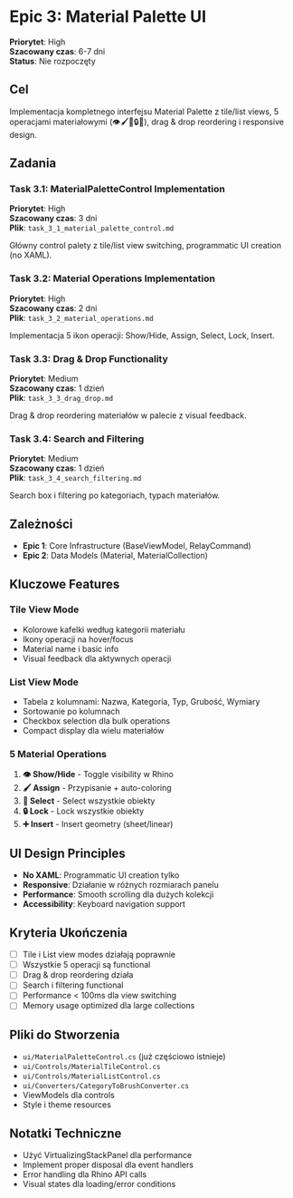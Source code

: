 # Epic 3: Material Palette UI

**Priorytet**: High  
**Szacowany czas**: 6-7 dni  
**Status**: Nie rozpoczęty

## Cel
Implementacja kompletnego interfejsu Material Palette z tile/list views, 5 operacjami materiałowymi (👁️🖌️🎯🔒➕), drag & drop reordering i responsive design.

## Zadania

### Task 3.1: MaterialPaletteControl Implementation
**Priorytet**: High  
**Szacowany czas**: 3 dni  
**Plik**: `task_3_1_material_palette_control.md`

Główny control palety z tile/list view switching, programmatic UI creation (no XAML).

### Task 3.2: Material Operations Implementation  
**Priorytet**: High  
**Szacowany czas**: 2 dni  
**Plik**: `task_3_2_material_operations.md`

Implementacja 5 ikon operacji: Show/Hide, Assign, Select, Lock, Insert.

### Task 3.3: Drag & Drop Functionality
**Priorytet**: Medium  
**Szacowany czas**: 1 dzień  
**Plik**: `task_3_3_drag_drop.md`

Drag & drop reordering materiałów w palecie z visual feedback.

### Task 3.4: Search and Filtering
**Priorytet**: Medium  
**Szacowany czas**: 1 dzień  
**Plik**: `task_3_4_search_filtering.md`

Search box i filtering po kategoriach, typach materiałów.

## Zależności
- **Epic 1**: Core Infrastructure (BaseViewModel, RelayCommand)
- **Epic 2**: Data Models (Material, MaterialCollection)

## Kluczowe Features

### Tile View Mode
- Kolorowe kafelki według kategorii materiału
- Ikony operacji na hover/focus
- Material name i basic info
- Visual feedback dla aktywnych operacji

### List View Mode  
- Tabela z kolumnami: Nazwa, Kategoria, Typ, Grubość, Wymiary
- Sortowanie po kolumnach
- Checkbox selection dla bulk operations
- Compact display dla wielu materiałów

### 5 Material Operations
1. **👁️ Show/Hide** - Toggle visibility w Rhino
2. **🖌️ Assign** - Przypisanie + auto-coloring  
3. **🎯 Select** - Select wszystkie obiekty
4. **🔒 Lock** - Lock wszystkie obiekty
5. **➕ Insert** - Insert geometry (sheet/linear)

## UI Design Principles
- **No XAML**: Programmatic UI creation tylko
- **Responsive**: Działanie w różnych rozmiarach panelu
- **Performance**: Smooth scrolling dla dużych kolekcji
- **Accessibility**: Keyboard navigation support

## Kryteria Ukończenia
- [ ] Tile i List view modes działają poprawnie
- [ ] Wszystkie 5 operacji są functional
- [ ] Drag & drop reordering działa
- [ ] Search i filtering functional
- [ ] Performance < 100ms dla view switching
- [ ] Memory usage optimized dla large collections

## Pliki do Stworzenia
- `ui/MaterialPaletteControl.cs` (już częściowo istnieje)
- `ui/Controls/MaterialTileControl.cs`
- `ui/Controls/MaterialListControl.cs` 
- `ui/Converters/CategoryToBrushConverter.cs`
- ViewModels dla controls
- Style i theme resources

## Notatki Techniczne
- Użyć VirtualizingStackPanel dla performance
- Implement proper disposal dla event handlers
- Error handling dla Rhino API calls
- Visual states dla loading/error conditions 